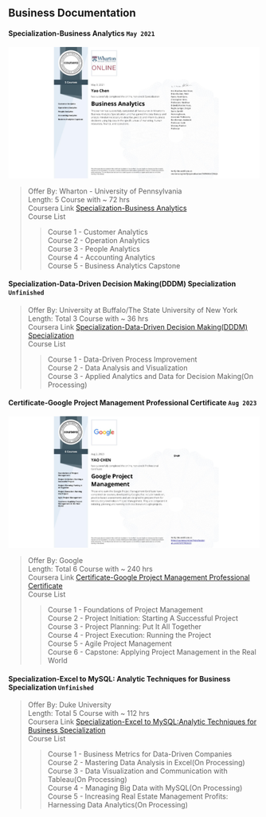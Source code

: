 ## Business Documentation

#### Specialization-Business Analytics `May 2021`

![Certificate](Specialization-Business%20Analytics/Specialization-Business%20Analytics.jpeg)

> Offer By: Wharton - University of Pennsylvania  
> Length: 5 Course with ~ 72 hrs  
> Coursera Link [Specialization-Business Analytics](https://www.coursera.org/specializations/business-analytics)  
> Course List
>
> > Course 1 - Customer Analytics  
> > Course 2 - Operation Analytics  
> > Course 3 - People Analytics  
> > Course 4 - Accounting Analytics  
> > Course 5 - Business Analytics Capstone

#### Specialization-Data-Driven Decision Making(DDDM) Specialization `Unfinished`

<!-- ![Certificate](Specialization-Business%20Analytics/Specialization-Business%20Analytics.jpeg) -->

> Offer By: University at Buffalo/The State University of New York  
> Length: Total 3 Course with ~ 36 hrs  
> Coursera Link [Specialization-Data-Driven Decision Making(DDDM) Specialization](https://www.coursera.org/specializations/data-driven-decision-making)  
> Course List
>
> > Course 1 - Data-Driven Process Improvement  
> > Course 2 - Data Analysis and Visualization  
> > Course 3 - Applied Analytics and Data for Decision Making(On Processing)

#### Certificate-Google Project Management Professional Certificate `Aug 2023`

![Certificate](Certificate-Google%20Project%20Management%20Professional%20Ceritificate/Certificate%20-%20Google%20Project%20Management.jpeg)

> Offer By: Google  
> Length: Total 6 Course with ~ 240 hrs  
> Coursera Link [Certificate-Google Project Management Professional Certificate](https://www.coursera.org/professional-certificates/google-project-management)  
> Course List
>
> > Course 1 - Foundations of Project Management  
> > Course 2 - Project Initiation: Starting A Successful Project  
> > Course 3 - Project Planning: Put It All Together  
> > Course 4 - Project Execution: Running the Project  
> > Course 5 - Agile Project Management  
> > Course 6 - Capstone: Applying Project Management in the Real World

#### Specialization-Excel to MySQL: Analytic Techniques for Business Specialization `Unfinished`

<!-- ![Certificate](Specialization-Business%20Analytics/Specialization-Business%20Analytics.jpeg) -->

> Offer By: Duke University  
> Length: Total 5 Course with ~ 112 hrs  
> Coursera Link [Specialization-Excel to MySQL:Analytic Techniques for Business Specialization](https://www.coursera.org/specializations/excel-mysql)  
> Course List
>
> > Course 1 - Business Metrics for Data-Driven Companies  
> > Course 2 - Mastering Data Analysis in Excel(On Processing)  
> > Course 3 - Data Visualization and Communication with Tableau(On Processing)  
> > Course 4 - Managing Big Data with MySQL(On Processing)  
> > Course 5 - Increasing Real Estate Management Profits: Harnessing Data Analytics(On Processing)
